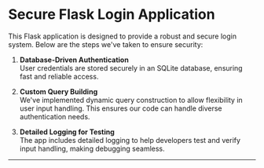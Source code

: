 # Secure Flask Login Application

This Flask application is designed to provide a robust and secure login system. Below are the steps we've taken to ensure security:

1. **Database-Driven Authentication**  
   User credentials are stored securely in an SQLite database, ensuring fast and reliable access.

2. **Custom Query Building**  
   We've implemented dynamic query construction to allow flexibility in user input handling. This ensures our code can handle diverse authentication needs.

3. **Detailed Logging for Testing**  
   The app includes detailed logging to help developers test and verify input handling, making debugging seamless.

---
